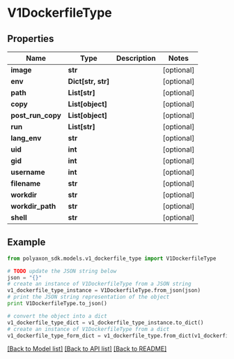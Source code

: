# V1DockerfileType


## Properties
Name | Type | Description | Notes
------------ | ------------- | ------------- | -------------
**image** | **str** |  | [optional] 
**env** | **Dict[str, str]** |  | [optional] 
**path** | **List[str]** |  | [optional] 
**copy** | **List[object]** |  | [optional] 
**post_run_copy** | **List[object]** |  | [optional] 
**run** | **List[str]** |  | [optional] 
**lang_env** | **str** |  | [optional] 
**uid** | **int** |  | [optional] 
**gid** | **int** |  | [optional] 
**username** | **int** |  | [optional] 
**filename** | **str** |  | [optional] 
**workdir** | **str** |  | [optional] 
**workdir_path** | **str** |  | [optional] 
**shell** | **str** |  | [optional] 

## Example

```python
from polyaxon_sdk.models.v1_dockerfile_type import V1DockerfileType

# TODO update the JSON string below
json = "{}"
# create an instance of V1DockerfileType from a JSON string
v1_dockerfile_type_instance = V1DockerfileType.from_json(json)
# print the JSON string representation of the object
print V1DockerfileType.to_json()

# convert the object into a dict
v1_dockerfile_type_dict = v1_dockerfile_type_instance.to_dict()
# create an instance of V1DockerfileType from a dict
v1_dockerfile_type_form_dict = v1_dockerfile_type.from_dict(v1_dockerfile_type_dict)
```
[[Back to Model list]](../README.md#documentation-for-models) [[Back to API list]](../README.md#documentation-for-api-endpoints) [[Back to README]](../README.md)


